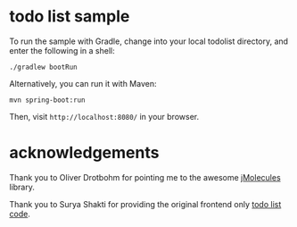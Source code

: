 # todo list sample
To run the sample with Gradle, change into your local todolist directory, and enter the following in a shell:

`./gradlew bootRun`

Alternatively, you can run it with Maven:

`mvn spring-boot:run`

Then, visit `http://localhost:8080/` in your browser.

# acknowledgements
Thank you to Oliver Drotbohm for pointing me to the awesome [jMolecules](https://github.com/xmolecules/jmolecules) library.

Thank you to Surya Shakti for providing the original frontend only [todo list code](https://suryashakti1999.medium.com/to-do-list-app-using-javascript-for-absolute-beginners-13ea9e38a033).


